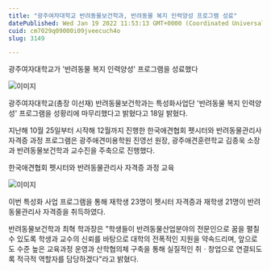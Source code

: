 ```yaml
---
title: "광주여자대학교 반려동물보건학과, 반려동물 복지 인력양성 프로그램 성료"
datePublished: Wed Jan 19 2022 11:53:13 GMT+0000 (Coordinated Universal Time)
cuid: cm7029q09000i09jveecuch4o
slug: 3149

---
```



광주여자대학교가 '반려동물 복지 인력양성' 프로그램을 성료했다

![이미지](https://cdn.hashnode.com/res/hashnode/image/upload/v1739252895901/8b6b3fee-27b7-4200-8d09-e68a99ad7db0.jpeg)

광주여자대학교(총장 이선재) 반려동물보건학과는 특성화사업단 '반려동물 복지 인력양성' 프로그램을 성황리에 마무리했다고 밝혔다고 18일 밝혔다.

지난해 10월 25일부터 시작해 12월까지 진행한 한국애견협회 펫시터와 반려동물관리사 자격증 과정 프로그램은 광주애견미용학원 진영선 원장, 광주애견훈련학교 김종욱 소장과 반려동물보건학과 교수진을 주축으로 진행했다.

한국애견협회 펫시터와 반려동물관리사 자격증 과정 교육

![이미지](https://cdn.hashnode.com/res/hashnode/image/upload/v1739252897756/d1abfe3d-ed4e-4eca-ace6-7ad3c4dd9468.jpeg)

이번 특성화 사업 프로그램을 통해 재학생 23명이 펫시터 자격증과 재학생 21명이 반려동물관리사 자격증을 취득하였다.

반려동물보건학과 최혁 학과장은 "학생들이 반려동물산업분야의 전문인으로 꿈을 펼칠 수 있도록 학생과 교수의 신뢰를 바탕으로 대학의 전폭적인 지원을 약속드리며, 앞으로도 수준 높은 교육과정 운영과 산학협의체 구축을 통해 실질적인 취ㆍ창업으로 연결되도록 적극적 역할자를 담당하겠다"라고 밝혔다.